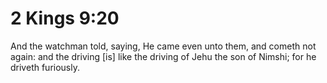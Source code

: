 # 2 Kings 9:20

And the watchman told, saying, He came even unto them, and cometh not again: and the driving [is] like the driving of Jehu the son of Nimshi; for he driveth furiously.